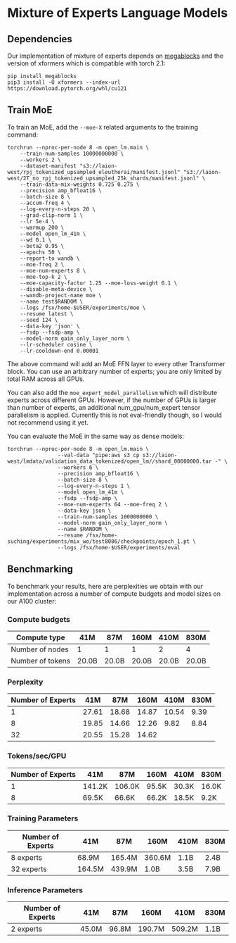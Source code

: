 # Mixture of Experts Language Models

## Dependencies

Our implementation of mixture of experts depends on [megablocks](https://github.com/stanford-futuredata/megablocks) and the version of xformers which is compatible with torch 2.1:

```
pip install megablocks
pip3 install -U xformers --index-url https://download.pytorch.org/whl/cu121
```

## Train MoE

To train an MoE, add the `--moe-X` related arguments to the training command:

```
torchrun --nproc-per-node 8 -m open_lm.main \
    --train-num-samples 10000000000 \
    --workers 2 \
    --dataset-manifest "s3://laion-west/rpj_tokenized_upsampled_eleutherai/manifest.jsonl" "s3://laion-west/2T_no_rpj_tokenized_upsampled_25k_shards/manifest.jsonl" \
    --train-data-mix-weights 0.725 0.275 \
    --precision amp_bfloat16 \
    --batch-size 8 \
    --accum-freq 4 \
    --log-every-n-steps 20 \
    --grad-clip-norm 1 \
    --lr 5e-4 \
    --warmup 200 \
    --model open_lm_41m \
    --wd 0.1 \
    --beta2 0.95 \
    --epochs 50 \
    --report-to wandb \
    --moe-freq 2 \
    --moe-num-experts 8 \
    --moe-top-k 2 \
    --moe-capacity-factor 1.25 --moe-loss-weight 0.1 \
    --disable-meta-device \
    --wandb-project-name moe \
    --name test$RANDOM \
    --logs /fsx/home-$USER/experiments/moe \
    --resume latest \
    --seed 124 \
    --data-key 'json' \
    --fsdp --fsdp-amp \
    --model-norm gain_only_layer_norm \
    --lr-scheduler cosine \
    --lr-cooldown-end 0.00001
```

The above command will add an MoE FFN layer to every other Transformer block. You can use an arbitrary number of experts; you are only limited by total RAM across all GPUs. 


You can also add the `moe_expert_model_parallelism` which will distribute experts across different GPUs. However, if the number of GPUs is larger than number of experts, an additional num_gpu/num_expert tensor parallelism is applied. Currently this is not eval-friendly though, so I would not recommend using it yet.

You can evaluate the MoE in the same way as dense models:

```
torchrun --nproc-per-node 8 -m open_lm.main \
                --val-data "pipe:aws s3 cp s3://laion-west/lmdata/validation_data_tokenized/open_lm//shard_00000000.tar -" \
                --workers 6 \
                --precision amp_bfloat16 \
                --batch-size 8 \
                --log-every-n-steps 1 \
                --model open_lm_41m \
                --fsdp --fsdp-amp \
                --moe-num-experts 64 --moe-freq 2 \
                --data-key json \
                --train-num-samples 1000000000 \
                --model-norm gain_only_layer_norm \
                --name $RANDOM \
                --resume /fsx/home-suching/experiments/mix_wo/test8086/checkpoints/epoch_1.pt \
                --logs /fsx/home-$USER/experiments/eval
```


## Benchmarking

To benchmark your results, here are perplexities we obtain with our implementation across a number of compute budgets and model sizes on our A100 cluster:

### Compute budgets

| Compute type | 41M  | 87M  | 160M | 410M | 830M |
|--------------|------|------|------|------|------|
| Number of nodes | 1   | 1    | 1    | 2 | 4 |
| Number of tokens | 20.0B | 20.0B | 20.0B | 20.0B | 20.0B | 

### Perplexity
| Number of Experts | 41M | 87M | 160M | 410M | 830M  |
|--------------|------|------|------|------|------|
| 1 | 27.61 | 18.68 | 14.87 | 10.54 | 9.39  |  
| 8 | 19.85 | 14.66 | 12.26 | 9.82 | 8.84 |
| 32 | 20.55 | 15.28 |14.62 | | |


### Tokens/sec/GPU 

| Number of Experts | 41M | 87M | 160M | 410M | 830M |
|--------------|------|------|------|------|------|
| 1 | 141.2K | 106.0K | 95.5K | 30.3K | 16.0K |  
| 8 | 69.5K | 66.6K | 66.2K | 18.5K | 9.2K |

### Training Parameters

| Number of Experts | 41M | 87M | 160M | 410M | 830M |
|--------------|------|------|------|------|------|
| 8 experts | 68.9M | 165.4M | 360.6M | 1.1B | 2.4B |
| 32 experts | 164.5M | 439.9M | 1.0B | 3.5B | 7.9B |

### Inference Parameters  

| Number of Experts | 41M | 87M | 160M | 410M | 830M |  
|--------------|------|------|------|------|------|
| 2 experts | 45.0M | 96.8M | 190.7M | 509.2M | 1.1B |